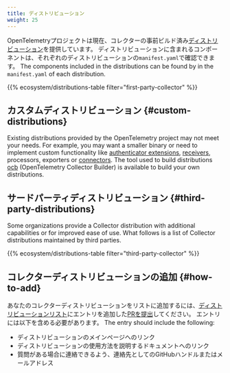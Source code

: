 ```yaml
---
title: ディストリビューション
weight: 25
---
```


OpenTelemetryプロジェクトは現在、コレクターの事前ビルド済み[ディストリビューション][distributions]を提供しています。
ディストリビューションに含まれるコンポーネントは、それぞれのディストリビューションの`manifest.yaml`で確認できます。 The components included in the distributions can be found by in the
`manifest.yaml` of each distribution.

[distributions]: https://github.com/open-telemetry/opentelemetry-collector-releases/tree/main/distributions

{{% ecosystem/distributions-table filter="first-party-collector" %}}

## カスタムディストリビューション {#custom-distributions}

Existing distributions provided by the OpenTelemetry project may not meet your
needs. For example, you may want a smaller binary or need to implement custom
functionality like
[authenticator extensions](../building/authenticator-extension),
[receivers](../building/receiver), processors, exporters or
[connectors](../building/connector). The tool used to build distributions
[ocb](../custom-collector) (OpenTelemetry Collector Builder) is available to
build your own distributions.

## サードパーティディストリビューション {#third-party-distributions}

Some organizations provide a Collector distribution with additional capabilities
or for improved ease of use. What follows is a list of Collector distributions
maintained by third parties.

{{% ecosystem/distributions-table filter="third-party-collector" %}}

## コレクターディストリビューションの追加 {#how-to-add}

あなたのコレクターディストリビューションをリストに追加するには、[ディストリビューションリスト][distributions list]にエントリを追加した[PRを提出][submit a PR]してください。
エントリには以下を含める必要があります。 The entry should include the following:

- ディストリビューションのメインページへのリンク
- ディストリビューションの使用方法を説明するドキュメントへのリンク
- 質問がある場合に連絡できるよう、連絡先としてのGitHubハンドルまたはメールアドレス

[submit a PR]: /docs/contributing/pull-requests/
[distributions list]: https://github.com/open-telemetry/opentelemetry.io/tree/main/data/ecosystem/distributions.yaml
